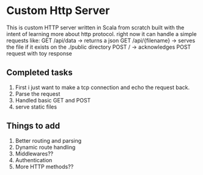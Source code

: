 # Custom Http Server

This is custom HTTP server written in Scala from scratch
built with the intent of learning more about http protocol.
right now it can handle a simple requests like:
GET /api/data -> returns a json
GET /api/{filename} -> serves the file if it exists on the ./public directory
POST / -> acknowledges POST request with toy response
## Completed tasks
1. First i just want to make a tcp connection and echo the request back.
2. Parse the request
3. Handled basic GET and POST
4. serve static files

## Things to add
1. Better routing and parsing
2. Dynamic route handling
3. Middlewares??
4. Authentication
5. More HTTP methods??